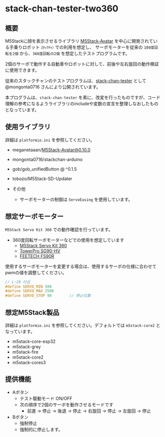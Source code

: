 # stack-chan-tester-two360

## 概要

M5Stackに顔を表示させるライブラリ [M5Stack-Avatar](https://github.com/stack-chan/m5stack-avatar) を中心に開発されている手乗りロボット `ｽﾀｯｸﾁｬﾝ` での利用を想定し、
サーボモーターを従来の `180度回転を2個` から、`360度回転の2個` を想定したテストプログラムです。

2個のサーボで動作する自動車やロボットに対して、前後や左右旋回の動作検証に使用できます。

従来のスタックチャンのテストプログラムは、[stack-chan-tester](https://github.com/mongonta0716/stack-chan-tester) として @mongonta0716 さんにより公開されています。

本プログラムは、`stack-chan-tester` を素に、改変を行ったものですが、コード理解の参考になるようライブラリのincludeや変数の宣言を整理しなおしたものとなっています。

## 使用ライブラリ

詳細は `platformio.ini` を参照してください。

- meganetaaan/M5Stack-Avatar@0.10.0
- mongonta0716/stackchan-arduino
- gob/gob_unifiedButton @ ^0.1.5
- tobozo/M5Stack-SD-Updater

- その他
  - サーボモーターの制御は `ServoEasing` を使用しています。

## 想定サーボモーター

`M5Stack Servo Kit 360` での動作確認を行っています。

- 360度回転サーボモーターなどでの使用を想定しています
  - [M5Stack Servo Kit 360](https://www.switch-science.com/products/6479)
  - [TowerPro SG90-HV](https://akizukidenshi.com/catalog/g/g114382/)
  - [FEETECH FS90R](https://www.switch-science.com/products/7113)

使用するサーボモーターを変更する場合は、使用するサーボの仕様に合わせてpwmの値を調整してください。

``` cpp
// L:20 付近
#define SERVO_MIN 500
#define SERVO_MAX 2500
#define SERVO_STOP 90        // 停止位置
```

## 想定M5Stack製品

詳細は `platformio.ini` を参照してください。デフォルトでは `m5stack-core2` となっています。

- m5stack-core-esp32
- m5stack-grey
- m5stack-fire
- m5stack-core2
- m5stack-cores3

## 提供機能

- Aボタン
  - テスト駆動モード ON/OFF
  - 次の順序で2個のサーボを動作させるモードです
    - 前進 -> 停止 -> 後退 -> 停止 -> 右旋回 -> 停止 -> 左旋回 -> 停止
- Bボタン
  - 強制停止
  - 強制的に停止します。
